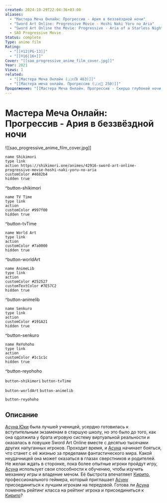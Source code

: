 ```yaml
---
created: 2024-10-29T22:04:36+03:00
aliases:
  - "Мастера Меча Онлайн: Прогрессив - Ария в беззвёздной ночи"
  - "Sword Art Online: Progressive Movie - Hoshi Naki Yoru no Aria"
  - "Sword Art Online the Movie: Progressive - Aria of a Starless Night"
  - SAO Progressive Movie
Status: complete
Type: anime film
Rating:
  - "[[®️12|PG-13]]"
  - "[[®️16|16+]]"
Cover: "[[sao_progressive_anime_film_cover.jpg]]"
Year: 2021
Views: 1
related:
  - "[[Мастера Меча Онлайн (🇯🇵📺 463)]]"
  - "[[Мастера меча онлайн. Прогрессив (🇯🇵📘 250)]]"
Продолжение: "[[Мастера Меча Онлайн. Прогрессив - Скерцо глубокой ночи (🇯🇵📺 465)]]"
---
```


# Мастера Меча Онлайн: Прогрессив - Ария в беззвёздной ночи

![[sao_progressive_anime_film_cover.jpg]]

```button
name Shikimori
type link
action https://shikimori.one/animes/42916-sword-art-online-progressive-movie-hoshi-naki-yoru-no-aria
customColor #4682b4
hidden true
```
^button-shikimori

```button
name TV Time
type link
action 
customColor #997f00
hidden true
```
^button-tvTime

```button
name World Art
type link
action 
customColor #7a0000
hidden true
```
^button-worldArt

```button
name AnimeLib
type link
action 
customColor #252527
customTextColor #7E57C2
hidden true
```
^button-animelib

```button
name Senkuro
type link
action 
customColor #191A21
hidden true
```
^button-senkuro

```button
name ReYohoho
type link
action 
customColor #1c1c1c
hidden true
```
^button-reyohoho



`button-shikimori` `button-tvTime`

`button-worldArt` `button-animelib`

`button-reyohoho`

## Описание

[Асуна Юки](https://shikimori.one/characters/36828-asuna-yuuki) была лучшей ученицей, усердно готовилась к вступительным экзаменам в старшую школу, но это было до того, как она одолжила у брата игровую систему виртуальной реальности и оказалась в ловушке Sword Art Online вместе с десятью тысячами других напуганных игроков. Проходит время, и [Асуна](https://shikimori.one/characters/36828-asuna-yuuki) начинает бояться, что станет с её жизнью за пределами фантастического мира. Какой неудачницей она может оказаться в глазах сверстников и родителей. Не желая ждать в сторонке, пока более опытные игроки пройдут игру, [Асуна](https://shikimori.one/characters/36828-asuna-yuuki) использует свои способности к обучению, чтобы изучить механику игры и владение мечом. Её быстрота впечатляет [Кирито](https://shikimori.one/characters/36765-kazuto-kirigaya), профессионального геймера, который приглашает [Асуну](https://shikimori.one/characters/36828-asuna-yuuki) присоединиться к лучшим игрокам на передовой. Готова ли [Асуна](https://shikimori.one/characters/36828-asuna-yuuki) поменять рейтинг класса на рейтинг игрока и присоединиться к [Кирито](https://shikimori.one/characters/36765-kazuto-kirigaya)?
